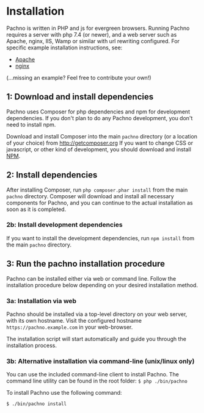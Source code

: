 # Installation
Pachno is written in PHP and js for evergreen browsers. Running Pachno requires a server with php 7.4 (or newer), and a web server such as
Apache, nginx, IIS, Wamp or similar with url rewriting configured. For specific example installation instructions, see:
* [Apache](examples/apache.md)
* [nginx](examples/nginx.md)

(...missing an example? Feel free to contribute your own!)

## 1: Download and install dependencies
Pachno uses Composer for php dependencies and npm for development dependencies. 
If you don't plan to do any Pachno development, you don't need to install npm.

Download and install Composer into the main `pachno` directory (or a location of your choice) from http://getcomposer.org
If you want to change CSS or javascript, or other kind of development, you should download and install [NPM](https://nodejs.org).

## 2: Install dependencies
After installing Composer, run `php composer.phar install` from the 
main `pachno` directory. Composer will download and install all necessary components for Pachno, 
and you can continue to the actual installation as soon as it is completed.

### 2b: Install development dependencies
If you want to install the development dependencies, run `npm install` from the main `pachno` directory.

## 3: Run the pachno installation procedure
Pachno can be installed either via web or command line. 
Follow the installation procedure below depending on your desired installation method.

### 3a: Installation via web
Pachno should be installed via a top-level directory on your web server, with its own hostname.
Visit the configured hostname `https://pachno.example.com` in your web-browser.

The installation script will start automatically and guide you through the
installation process.

### 3b: Alternative installation via command-line (unix/linux only)

You can use the included command-line client to install Pachno.
The command line utility can be found in the root folder: `$ php ./bin/pachno`

To install Pachno use the following command:
```
$ ./bin/pachno install
```

